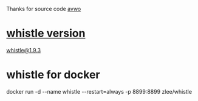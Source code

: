 Thanks for source code
[avwo](https://github.com/avwo/whistle)

# [whistle version](https://www.npmjs.com/package/whistle)
whistle@1.9.3
# whistle for docker
docker run -d --name whistle --restart=always -p 8899:8899 zlee/whistle
